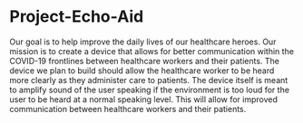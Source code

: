# Project-Echo-Aid
Our goal is to help improve the daily lives of our healthcare heroes. Our mission is to create a device that allows for better communication within the COVID-19 frontlines between healthcare workers and their patients. The device we plan to build should allow the healthcare worker to be heard more clearly as they administer care to patients. The device itself is meant to amplify sound of the user speaking if the environment is too loud for the user to be heard at a normal speaking level. This will allow for improved communication between healthcare workers and their patients.
